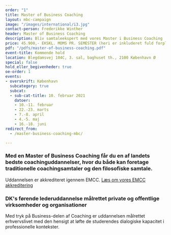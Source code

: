 ```yaml
---
order: "1"
title: Master of Business Coaching
layout: mbc-campaign
image: "/images/international/i3.jpg"
contact-person: Frederikke Winther
header: Master of Business Coaching
description: Bliv samtaleekspert med vores Master i Business Coaching
price: 45.900,- EKSKL. MOMS PR. SEMESTER (heri er inkluderet fuld forplejning og kursusmaterialer)
pdf: "/pdfs/master-of-business-coaching.pdf"
event-title: Kommende hold
location: Blegdamsvej 104C, 3. sal, baghuset th., 2100 København Ø
special: false
hold_eller_begivenheder: true
oe-order: 1
events:
- overskrift: København
  subcategory: true
  subcat:
  - sub-cat-title: 10. februar 2021
    datoer:
    - 10.-11. februar
    - 22.-23. marts
    - 7.-8. april
    - 4.-5. maj
    - 16.-18. juni
redirect_from:
  - /master-business-coaching-mbc/

---
```


### Med en Master of Business Coaching får du en af landets bedste coachinguddannelser, hvor du både kan foretage traditionelle coachingsamtaler og den filosofiske samtale.

Uddannelsen er akkrediteret igennem EMCC. [Læs om vores EMCC akkreditering](/fundament/emcc-akkreditering/)

### DK's førende lederuddannelse målrettet private og offentlige virksomheder og organisationer

Med tryk på Business-delen af Coaching er uddannelsen målrettet erhvervslivet med den hensigt at løfte de studerendes dialogiske kapacitet i professionelle kontekster.